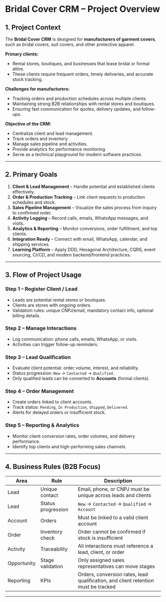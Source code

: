 # Bridal Cover CRM – Project Overview

## 1. Project Context

The **Bridal Cover CRM** is designed for **manufacturers of garment covers**, such as bridal covers, suit covers, and other protective apparel.

**Primary clients:**
- Rental stores, boutiques, and businesses that lease bridal or formal attire.
- These clients require frequent orders, timely deliveries, and accurate stock tracking.

**Challenges for manufacturers:**
- Tracking orders and production schedules across multiple clients.
- Maintaining strong B2B relationships with rental stores and boutiques.
- Ensuring fast communication for quotes, delivery updates, and follow-ups.

**Objective of the CRM:**
- Centralize client and lead management.
- Track orders and inventory.
- Manage sales pipeline and activities.
- Provide analytics for performance monitoring.
- Serve as a technical playground for modern software practices.

---

## 2. Primary Goals

1. **Client & Lead Management** – Handle potential and established clients effectively.
2. **Order & Production Tracking** – Link client requests to production schedules and stock.
3. **Sales Pipeline Management** – Visualize the sales process from inquiry to confirmed order.
4. **Activity Logging** – Record calls, emails, WhatsApp messages, and visits.
5. **Analytics & Reporting** – Monitor conversions, order fulfillment, and top clients.
6. **Integration Ready** – Connect with email, WhatsApp, calendar, and shipping services.
7. **Learning Platform** – Apply DDD, Hexagonal Architecture, CQRS, event sourcing, CI/CD, and modern backend/frontend practices.

---

## 3. Flow of Project Usage

### Step 1 – Register Client / Lead
- Leads are potential rental stores or boutiques.
- Clients are stores with ongoing orders.
- Validation rules: unique CNPJ/email, mandatory contact info, optional billing details.

### Step 2 – Manage Interactions
- Log communication: phone calls, emails, WhatsApp, or visits.
- Activities can trigger follow-up reminders.

### Step 3 – Lead Qualification
- Evaluate client potential: order volume, interest, and reliability.
- Status progression: `New` → `Contacted` → `Qualified`.
- Only qualified leads can be converted to **Accounts** (formal clients).

### Step 4 – Order Management
- Create orders linked to client accounts.
- Track status: `Pending`, `In Production`, `Shipped`, `Delivered`.
- Alerts for delayed orders or insufficient stock.

### Step 5 – Reporting & Analytics
- Monitor client conversion rates, order volumes, and delivery performance.
- Identify top clients and high-performing sales channels.

---

## 4. Business Rules (B2B Focus)

| Area       | Rule                       | Description |
|----------- |--------------------------- |------------ |
| Lead       | Unique contact             | Email, phone, or CNPJ must be unique across leads and clients |
| Lead       | Status progression         | `New` → `Contacted` → `Qualified` → `Account` |
| Account    | Orders                     | Must be linked to a valid client account |
| Order      | Inventory check            | Order cannot be confirmed if stock is insufficient |
| Activity   | Traceability               | All interactions must reference a lead, client, or order |
| Opportunity| Stage validation           | Only assigned sales representatives can move stages |
| Reporting  | KPIs                       | Orders, conversion rates, lead qualification, and client retention must be tracked |

---
